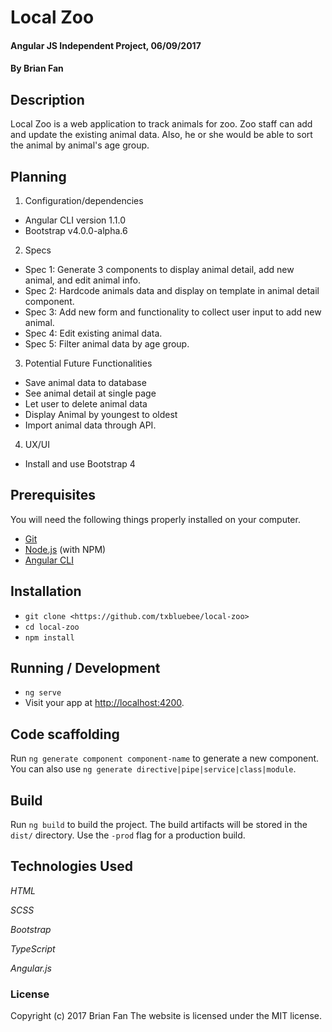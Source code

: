 # Local Zoo

#### Angular JS Independent Project, 06/09/2017

#### By Brian Fan

## Description

Local Zoo is a web application to track animals for zoo. Zoo staff can add and update the existing animal data. Also, he or she would be able to sort the animal by animal's age group.

## Planning

1. Configuration/dependencies
  * Angular CLI version 1.1.0
  * Bootstrap v4.0.0-alpha.6

2. Specs
  * Spec 1: Generate 3 components to display animal detail, add new animal, and edit animal info.
  * Spec 2: Hardcode animals data and display on template in animal detail component.
  * Spec 3: Add new form and functionality to collect user input to add new animal.
  * Spec 4: Edit existing animal data.
  * Spec 5: Filter animal data by age group.

3. Potential Future Functionalities
  * Save animal data to database
  * See animal detail at single page
  * Let user to delete animal data
  * Display Animal by youngest to oldest
  * Import animal data through API.

4. UX/UI
  * Install and use Bootstrap 4

## Prerequisites

You will need the following things properly installed on your computer.
* [Git](https://git-scm.com/)
* [Node.js](https://nodejs.org/) (with NPM)
* [Angular CLI](https://cli.angular.io/)

## Installation

* `git clone <https://github.com/txbluebee/local-zoo>`
* `cd local-zoo`
* `npm install`

## Running / Development

* `ng serve`
* Visit your app at [http://localhost:4200](http://localhost:4200).

## Code scaffolding

Run `ng generate component component-name` to generate a new component. You can also use `ng generate directive|pipe|service|class|module`.

## Build

Run `ng build` to build the project. The build artifacts will be stored in the `dist/` directory. Use the `-prod` flag for a production build.

## Technologies Used

_HTML_

_SCSS_

_Bootstrap_

_TypeScript_

_Angular.js_

### License

Copyright (c) 2017 Brian Fan
The website is licensed under the MIT license.
